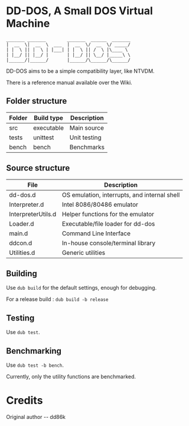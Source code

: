 # DD-DOS, A Small DOS Virtual Machine

```
_______ _______        _______  ______  _______
|  __  \|  __  \  ___  |  __  \/  __  \/ _____/
| |  \ || |  \ | |___| | |  \ || /  \ |\____ \
| |__/ || |__/ |       | |__/ || \__/ |_____\ \
|______/|______/       |______/\______/\______/
```

DD-DOS aims to be a simple compatibility layer, like NTVDM.

There is a reference manual available over the Wiki.

## Folder structure

| Folder | Build type | Description |
|---|---|---|
| src | executable | Main source |
| tests | unittest | Unit testing |
| bench | bench | Benchmarks |

## Source structure

| File | Description |
|---|---|
| dd-dos.d | OS emulation, interrupts, and internal shell |
| Interpreter.d | Intel 8086/80486 emulator |
| InterpreterUtils.d | Helper functions for the emulator |
| Loader.d | Executable/file loader for dd-dos |
| main.d | Command Line Interface |
| ddcon.d | In-house console/terminal library |
| Utilities.d | Generic utilities |

## Building

Use `dub build` for the default settings, enough for debugging.

For a release build : `dub build -b release`

## Testing

Use `dub test`.

## Benchmarking

Use `dub test -b bench`.

Currently, only the utility functions are benchmarked.

# Credits

Original author -- dd86k